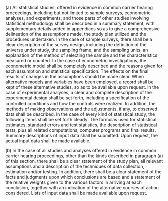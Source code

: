 (a) All statistical studies, offered in evidence in common carrier hearing proceedings, including but not limited to sample surveys, econometric analyses, and experiments, and those parts of other studies involving statistical methodology shall be described in a summary statement, with supplementary details added in appendices so as to give a comprehensive delineation of the assumptions made, the study plan utilized and the procedures undertaken. In the case of sample surveys, there shall be a clear description of the survey design, including the definition of the universe under study, the sampling frame, and the sampling units; an explanation of the method of selecting the sample and the characteristics measured or counted. In the case of econometric investigations, the econometric model shall be completely described and the reasons given for each assumption and statistical specification. The effects on the final results of changes in the assumptions should be made clear. When alternative models and variables have been employed, a record shall be kept of these alternative studies, so as to be available upon request. In the case of experimental analyses, a clear and complete description of the experimental design shall be set forth, including a specification of the controlled conditions and how the controls were realized. In addition, the methods of making observations and the adjustments, if any, to observed data shall be described. In the case of every kind of statistical study, the following items shall be set forth clearly: The formulas used for statistical estimates, standard errors and test statistics, the description of statistical tests, plus all related computations, computer programs and final results. Summary descriptions of input data shall be submitted. Upon request, the actual input data shall be made available.

(b) In the case of all studies and analyses offered in evidence in common carrier hearing proceedings, other than the kinds described in paragraph (a) of this section, there shall be a clear statement of the study plan, all relevant assumptions and a description of the techniques of data collection, estimation and/or testing. In addition, there shall be a clear statement of the facts and judgments upon which conclusions are based and a statement of the relative weights given to the various factors in arriving at each conclusion, together with an indication of the alternative courses of action considered. Lists of input data shall be made available upon request.

